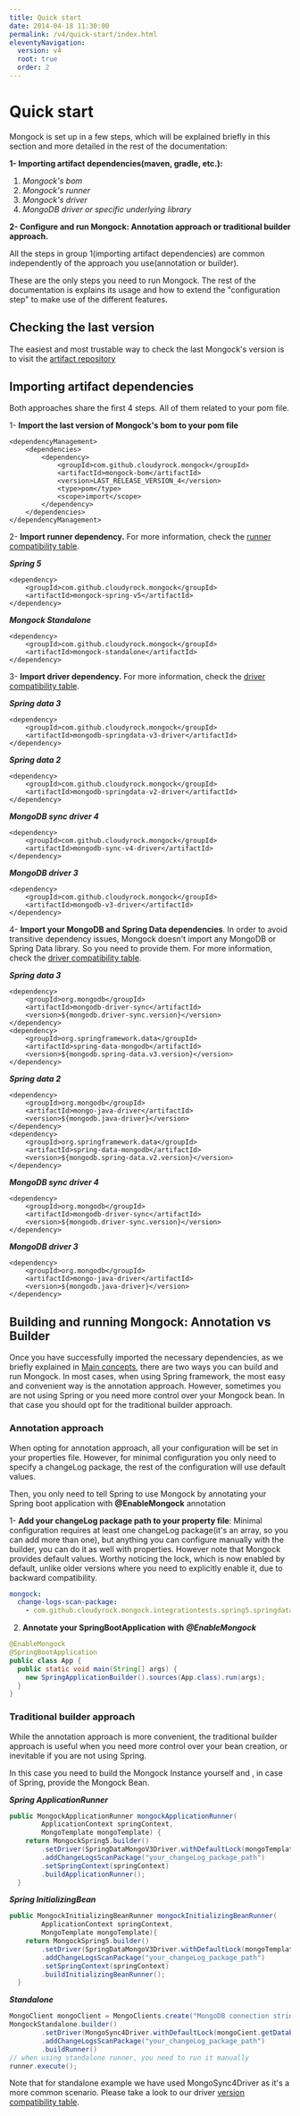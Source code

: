 ```yaml
---
title: Quick start
date: 2014-04-18 11:30:00 
permalink: /v4/quick-start/index.html
eleventyNavigation:
  version: v4
  root: true
  order: 2
---
```


# Quick start

Mongock is set up in a few steps, which will be explained briefly in this section and more detailed in the rest of the documentation:

**1- Importing artifact dependencies\(maven, gradle, etc.\):**
    
1. _Mongock's bom_
2. _Mongock's runner_
3. _Mongock's driver_
4. _MongoDB driver or specific underlying library_

**2- Configure and run Mongock: Annotation approach or traditional builder approach.**

All the steps in group 1\(importing artifact dependencies\)  are common independently of the approach you use\(annotation or builder\).

<div class="success">
These are the only steps you need to run Mongock. The rest of the documentation is explains its usage and how to extend  the "configuration step" to make use of the different features.
</div>

## Checking the last version

The easiest and most trustable way to check the last Mongock's version is to visit the [artifact repository](https://oss.sonatype.org/#nexus-search;quick~mongock-bom)

## Importing artifact dependencies 

Both approaches share the first 4 steps. All of them related to your pom file.

1- **Import the last version of Mongock's bom to your pom file**

```markup
<dependencyManagement>
    <dependencies>
        <dependency>
            <groupId>com.github.cloudyrock.mongock</groupId>
            <artifactId>mongock-bom</artifactId>
            <version>LAST_RELEASE_VERSION_4</version>
            <type>pom</type>
            <scope>import</scope>
        </dependency>
    </dependencies>
</dependencyManagement>
```

2- **Import runner dependency.** For more information, check the [runner compatibility table](/v4/runner#runners-types-and-compatibility-table).

***Spring 5***
```markup
<dependency>
    <groupId>com.github.cloudyrock.mongock</groupId>
    <artifactId>mongock-spring-v5</artifactId>
</dependency>
```


***Mongock Standalone***
```markup
<dependency>
    <groupId>com.github.cloudyrock.mongock</groupId>
    <artifactId>mongock-standalone</artifactId>
</dependency>
```

3- **Import driver dependency.** For more information, check the [driver compatibility table](/v4/driver#driver-types-and-compatibility-table).

***Spring data 3***
```markup
<dependency>
    <groupId>com.github.cloudyrock.mongock</groupId>
    <artifactId>mongodb-springdata-v3-driver</artifactId>
</dependency>
```

***Spring data 2***
```markup
<dependency>
    <groupId>com.github.cloudyrock.mongock</groupId>
    <artifactId>mongodb-springdata-v2-driver</artifactId>
</dependency>
```

***MongoDB sync driver 4***
```markup
<dependency>
    <groupId>com.github.cloudyrock.mongock</groupId>
    <artifactId>mongodb-sync-v4-driver</artifactId>
</dependency>
```

***MongoDB driver 3***
```markup
<dependency>
    <groupId>com.github.cloudyrock.mongock</groupId>
    <artifactId>mongodb-v3-driver</artifactId>
</dependency>
```

4-  **Import your MongoDB and Spring Data dependencies**. In order to avoid transitive dependency issues, Mongock doesn't import any MongoDB or Spring Data library. So you need to provide them. For more information, check the [driver compatibility table](/v4/driver#driver-types-and-compatibility-table).

***Spring data 3***
```markup
<dependency>
    <groupId>org.mongodb</groupId>
    <artifactId>mongodb-driver-sync</artifactId>
    <version>${mongodb.driver-sync.version}</version>
</dependency>
<dependency>
    <groupId>org.springframework.data</groupId>
    <artifactId>spring-data-mongodb</artifactId>
    <version>${mongodb.spring-data.v3.version}</version>
</dependency>
```
***Spring data 2***
```markup
<dependency>
    <groupId>org.mongodb</groupId>
    <artifactId>mongo-java-driver</artifactId>
    <version>${mongodb.java-driver}</version>
</dependency>
<dependency>
    <groupId>org.springframework.data</groupId>
    <artifactId>spring-data-mongodb</artifactId>
    <version>${mongodb.spring-data.v2.version}</version>
</dependency>
```

***MongoDB sync driver 4***
```markup
<dependency>
    <groupId>org.mongodb</groupId>
    <artifactId>mongodb-driver-sync</artifactId>
    <version>${mongodb.driver-sync.version}</version>
</dependency>
```
***MongoDB driver 3***
```markup
<dependency>
    <groupId>org.mongodb</groupId>
    <artifactId>mongo-java-driver</artifactId>
    <version>${mongodb.java-driver}</version>
</dependency>
```

## Building and running Mongock: Annotation vs Builder

Once you have successfully imported the necessary dependencies, as we briefly explained in [Main concepts](/v4/main-concepts#builder), there are two ways you can build and run Mongock. In most cases, when using Spring framework, the most easy and convenient way is the annotation approach. However, sometimes you are not using Spring or you need more control over your Mongock bean. In that case you should opt for the traditional builder approach.

### Annotation approach

When opting for annotation approach, all your configuration will be set in your properties file. However, for minimal configuration you only need to  specify a changeLog package,  the rest of the configuration will use default values.

Then, you only need to tell Spring to use Mongock by annotating your Spring boot application with  **@EnableMongock** annotation 

1- **Add your changeLog package path to your property file**: Minimal configuration requires at least one changeLog package\(it's an array, so you can add more than one\), but anything you can configure manually with the builder, you can do it as well with properties. However note that Mongock provides default values. Worthy noticing the lock, which is now enabled by default, unlike older versions where you need to explicitly enable it, due to backward compatibility.

```yaml
mongock:
  change-logs-scan-package:
    - com.github.cloudyrock.mongock.integrationtests.spring5.springdata3.changelogs.client.initializer
```

2. **Annotate your SpringBootApplication with** _**@EnableMongock**_

```java
@EnableMongock
@SpringBootApplication
public class App {
  public static void main(String[] args) {
    new SpringApplicationBuilder().sources(App.class).run(args);
  }
}
```

### **Traditional** builder approach

While the annotation approach is more convenient, the traditional builder approach is useful when you need more control over your bean creation, or inevitable if you are not using Spring.

In this case you need to build the Mongock Instance yourself and , in case of Spring, provide the Mongock Bean.

***Spring ApplicationRunner***
```java
public MongockApplicationRunner mongockApplicationRunner(
        ApplicationContext springContext,
        MongoTemplate mongoTemplate) {
    return MongockSpring5.builder()
        .setDriver(SpringDataMongoV3Driver.withDefaultLock(mongoTemplate))
        .addChangeLogsScanPackage("your_changeLog_package_path")
        .setSpringContext(springContext)
        .buildApplicationRunner();
  }
```
***Spring InitializingBean***
```java
public MongockInitializingBeanRunner mongockInitializingBeanRunner(
        ApplicationContext springContext,
        MongoTemplate mongoTemplate){
    return MongockSpring5.builder()
        .setDriver(SpringDataMongoV3Driver.withDefaultLock(mongoTemplate))
        .addChangeLogsScanPackage("your_changeLog_package_path")
        .setSpringContext(springContext)
        .buildInitializingBeanRunner();
  }

```
***Standalone***
```java
MongoClient mongoClient = MongoClients.create("MongoDB connection string");
MongockStandalone.builder()
        .setDriver(MongoSync4Driver.withDefaultLock(mongoCient.getDatabase("db"))
        .addChangeLogsScanPackage("your_changeLog_package_path")
        .buildRunner()
// when using standalone runner, you need to run it manually
runner.execute();
```

<div class="tip">
Note that for standalone example we have used MongoSync4Driver as it's a more common scenario. Please take a look to our driver <a href="/v4/driver#driver-types-and-compatibility-table">version compatibility table</a>.
</div>

